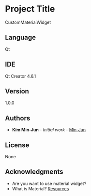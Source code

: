 # Project Title

CustomMaterialWidget

## Language

Qt

## IDE

Qt Creator 4.6.1

## Version

1.0.0

## Authors

* **Kim Min-Jun** - *Initial work* - [Min-Jun](https://github.com/mey1k)

## License

None

## Acknowledgments

* Are you want to use material widget?
* What is Material? [Resources](https://material.io/design/)
